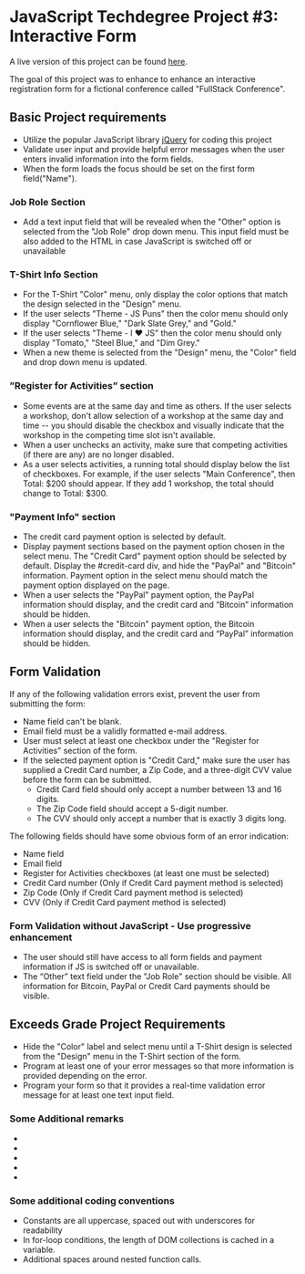 # JavaScript Techdegree Project #3: Interactive Form

A live version of this project can be found [here](https://rliess.github.io/js-techdegree-project3/).

The goal of this project was to enhance to enhance an interactive registration form for a fictional conference called "FullStack Conference".

## Basic Project requirements

* Utilize the popular JavaScript library [jQuery](http://http://jquery.com/) for coding this project
* Validate user input and provide helpful error messages when the user enters invalid information into the form fields. 
* When the form loads the focus should be set on the first form field("Name").

### Job Role Section

* Add a text input field that will be revealed when the "Other" option is selected from the "Job Role" drop down menu. This input field must be also added to the HTML in case JavaScript is switched off or unavailable
 
### T-Shirt Info Section

* For the T-Shirt "Color" menu, only display the color options that match the design selected in the "Design" menu. 
* If the user selects "Theme - JS Puns" then the color menu should only display "Cornflower Blue," "Dark Slate Grey," and "Gold." 
* If the user selects "Theme - I ♥ JS" then the color menu should only display "Tomato," "Steel Blue," and "Dim Grey." 
* When a new theme is selected from the "Design" menu, the "Color" field and drop down menu is updated.

### ”Register for Activities” section

* Some events are at the same day and time as others. If the user selects a workshop, don't allow selection of a workshop at the same day and time -- you should disable the checkbox and visually indicate that the workshop in the competing time slot isn't available. 
* When a user unchecks an activity, make sure that competing activities (if there are any) are no longer disabled. 
* As a user selects activities, a running total should display below the list of checkboxes. For example, if the user selects "Main Conference", then Total: $200 should appear. If they add 1 workshop, the total should change to Total: $300.

### "Payment Info" section

* The credit card payment option is selected by default.
* Display payment sections based on the payment option chosen in the select menu. 
The "Credit Card" payment option should be selected by default. Display the #credit-card div, and hide the "PayPal" and "Bitcoin" information. Payment option in the select menu should match the payment option displayed on the page.
* When a user selects the "PayPal" payment option, the PayPal information should display, and the credit card and “Bitcoin” information should be hidden. 
* When a user selects the "Bitcoin" payment option, the Bitcoin information should display, and the credit card and “PayPal” information should be hidden.

## Form Validation

If any of the following validation errors exist, prevent the user from submitting the form:

* Name field can't be blank.
* Email field must be a validly formatted e-mail address.
* User must select at least one checkbox under the "Register for Activities" section of the form.
* If the selected payment option is "Credit Card," make sure the user has supplied a Credit Card number, a Zip Code, and a three-digit CVV value before the form can be submitted.
    * Credit Card field should only accept a number between 13 and 16 digits.
    * The Zip Code field should accept a 5-digit number.
    * The CVV should only accept a number that is exactly 3 digits long.

The following fields should have some obvious form of an error indication:

* Name field
* Email field
* Register for Activities checkboxes (at least one must be selected)
* Credit Card number (Only if Credit Card payment method is selected)
* Zip Code (Only if Credit Card payment method is selected)
* CVV (Only if Credit Card payment method is selected)

### Form Validation without JavaScript - Use progressive enhancement

* The user should still have access to all form fields and payment information if JS is switched off or unavailable. 
* The “Other” text field under the "Job Role" section should be visible. All information for Bitcoin, PayPal or Credit Card payments should be visible.


## Exceeds Grade Project Requirements

* Hide the "Color" label and select menu until a T-Shirt design is selected from the "Design" menu in the T-Shirt section of the form.
* Program at least one of your error messages so that more information is provided depending on the error.
* Program your form so that it provides a real-time validation error message for at least one text input field.


### Some Additional remarks

* 
* 
* 
* 
* 
    
    
### Some additional coding conventions

* Constants are all uppercase, spaced out with underscores for readability
* In for-loop conditions, the length of DOM collections is cached in a variable.
* Additional spaces around nested function calls.
